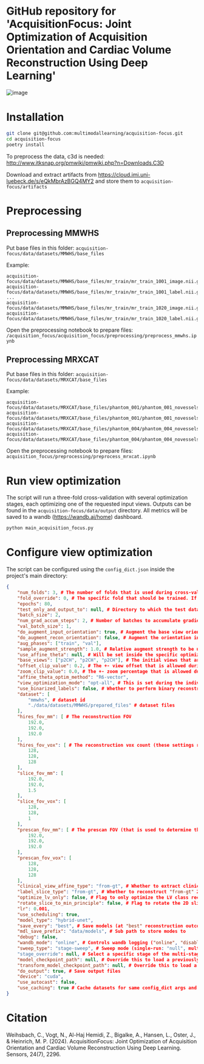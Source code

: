 # GitHub repository for 'AcquisitionFocus: Joint Optimization of Acquisition Orientation and Cardiac Volume Reconstruction Using Deep Learning'
![image](https://github.com/multimodallearning/acquisition-focus/assets/13519345/92e2d8ad-566b-4587-8daa-88daea628e7e)

# Installation

```bash
git clone git@github.com:multimodallearning/acquisition-focus.git
cd acquisition-focus
poetry install
```

To preprocess the data, c3d is needed:
http://www.itksnap.org/pmwiki/pmwiki.php?n=Downloads.C3D

Download and extract artifacts from https://cloud.imi.uni-luebeck.de/s/eQkMbrAzBGQ4MY2 and store them to `acquisition-focus/artifacts`

# Preprocessing
## Preprocessing MMWHS
Put base files in this folder:
```acquisition-focus/data/datasets/MMWHS/base_files```

Example:
```
acquisition-focus/data/datasets/MMWHS/base_files/mr_train/mr_train_1001_image.nii.gz
acquisition-focus/data/datasets/MMWHS/base_files/mr_train/mr_train_1001_label.nii.gz
...
acquisition-focus/data/datasets/MMWHS/base_files/mr_train/mr_train_1020_image.nii.gz
acquisition-focus/data/datasets/MMWHS/base_files/mr_train/mr_train_1020_label.nii.gz
```

Open the preprocessing notebook to prepare files:
```/acquisition_focus/acquisition_focus/preprocessing/preprocess_mmwhs.ipynb```

## Preprocessing MRXCAT
Put base files in this folder:
```acquisition-focus/data/datasets/MRXCAT/base_files```

Example:
```
acquisition-focus/data/datasets/MRXCAT/base_files/phantom_001/phantom_001_novessels_labels/phantom_act.nii.gz
acquisition-focus/data/datasets/MRXCAT/base_files/phantom_001/phantom_001_novessels_texture/phantom.nii.gz
acquisition-focus/data/datasets/MRXCAT/base_files/phantom_004/phantom_004_novessels_labels/phantom_act.nii.gz
acquisition-focus/data/datasets/MRXCAT/base_files/phantom_004/phantom_004_novessels_texture/phantom.nii.gz
```

Open the preprocessing notebook to prepare files:
```acquisition_focus/preprocessing/preprocess_mrxcat.ipynb```

# Run view optimization
The script will run a three-fold cross-validation with several optimization stages, each optimizing one of the requested input views. Outputs can be found in the `acquisition-focus/data/output` directory. All metrics will be saved to a wandb (https://wandb.ai/home) dashboard.

```bash
python main_acquisition_focus.py
```

# Configure view optimization
The script can be configured using the `config_dict.json` inside the project's main directory:

```json
{
    "num_folds": 3, # The number of folds that is used during cross-validation
    "fold_override": 0, # The specific fold that should be trained. If null, all folds are trained
    "epochs": 80,
    "test_only_and_output_to": null, # Directory to which the test data output is stored to. You also should pass `model_checkpoint_path` and `transform_model_checkpoint_path` in that case.
    "batch_size": 2,
    "num_grad_accum_steps": 2, # Number of batches to accumulate gradients for (results in batch_size 4 for this specific case)
    "val_batch_size": 1,
    "do_augment_input_orientation": true, # Augment the base view orientation (this augments the cutting orientation)
    "do_augment_recon_orientation": false, # Augment the orientation inside the reconstruction model (this disaligns the view content with regard to the 3D embedding)
    "aug_phases": ["train", "val"],
    "sample_augment_strength": 1.0, # Relative augment strength to be used
    "use_affine_theta": null, # Will be set inside the specific optimization stage.
    "base_views": ["p2CH", "p2CH", "p2CH"], # The initial views that are optimized. Change the initial view extracted from /acquisition-focus/functional/clinical_cardiac_views.py:get_clinical_cardiac_view_affines(). The more base views in this list, the more views are optimized during training
    "offset_clip_value": 0.2, # The +- view offset that is allowed during optimization
    "zoom_clip_value": 0.0, # The +- zoom percentage that is allowed during optimization
    "affine_theta_optim_method": "R6-vector",
    "view_optimization_mode": "opt-all", # This is set during the individual optimization stages
    "use_binarized_labels": false, # Whether to perform binary reconstruction
    "dataset": [
        "mmwhs", # dataset id
        "./data/datasets/MMWHS/prepared_files" # dataset files
    ],
    "hires_fov_mm": [ # The reconstruction FOV
        192.0,
        192.0,
        192.0
    ],
    "hires_fov_vox": [ # The reconstruction vox count (these settings result in 1.5mm spacing)
        128,
        128,
        128
    ],
    "slice_fov_mm": [
        192.0,
        192.0,
        1.5
    ],
    "slice_fov_vox": [
        128,
        128,
        1
    ],
    "prescan_fov_mm": [ # The prescan FOV (that is used to determine the optimal slice orientation)
        192.0,
        192.0,
        192.0
    ],
    "prescan_fov_vox": [
        128,
        128,
        128
    ],
    "clinical_view_affine_type": "from-gt", # Whether to extract clinical view affines "from-gt" 3D labels or "from-segmented" 3d labels
    "label_slice_type": "from-gt", # Whether to reconstruct "from-gt" 2D labels or "from-segmented" 2D labels
    "optimize_lv_only": false, # Flag to only optimize the LV class reconstruction
    "rotate_slice_to_min_principle": false, # Flag to rotate the 2D slice in-plane along the main mass axis
    "lr": 0.001,
    "use_scheduling": true,
    "model_type": "hybrid-unet",
    "save_every": "best", # Save models (at "best" reconstruction outcome) or every N epochs (e.g. N=20)
    "mdl_save_prefix": "data/models", # Sub path to store modes to
    "debug": false,
    "wandb_mode": "online", # Controls wandb logging ("online", "disabled")
    "sweep_type": "stage-sweep", # Sweep mode (single-run: "null", multi-stage-optimization: "stage-sweep")
    "stage_override": null, # Select a specific stage of the multi-stage-optimization by its name
    "model_checkpoint_path": null, # Override this to load a previously stored reconstruction model
    "transform_model_checkpoint_path": null, # Override this to load a previously stored view optimization model
    "do_output": true, # Save output files
    "device": "cuda",
    "use_autocast": false,
    "use_caching": true # Cache datasets for same config_dict args and the current git commit
}

```
# Citation
Weihsbach, C., Vogt, N., Al-Haj Hemidi, Z., Bigalke, A., Hansen, L., Oster, J., & Heinrich, M. P. (2024). AcquisitionFocus: Joint Optimization of Acquisition Orientation and Cardiac Volume Reconstruction Using Deep Learning. Sensors, 24(7), 2296.
